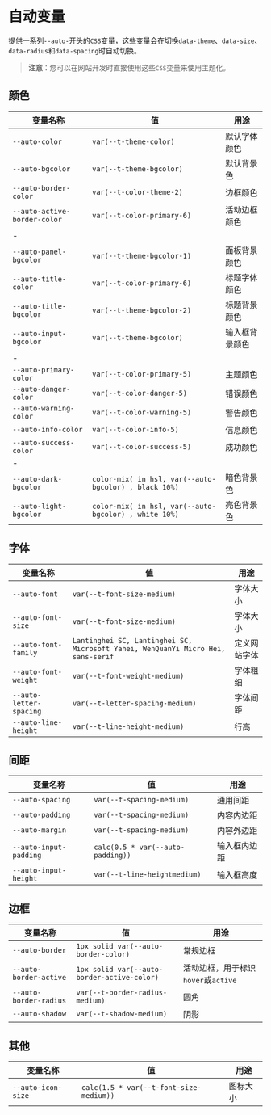 # 自动变量

提供一系列`--auto-`开头的`CSS`变量，这些变量会在切换`data-theme`、`data-size`、`data-radius`和`data-spacing`时自动切换。

> **注意**：您可以在网站开发时直接使用这些`CSS`变量来使用主题化。

## 颜色

| 变量名称  | 值  | 用途 |
| ---- | ---- | --- |
| `--auto-color` | `var(--t-theme-color)` | 默认字体颜色 |
| `--auto-bgcolor` | `var(--t-theme-bgcolor)` | 默认背景色 |
| `--auto-border-color` | `var(--t-color-theme-2)` | 边框颜色 |
| `--auto-active-border-color` | `var(--t-color-primary-6)` | 活动边框颜色 |
| - |||
| `--auto-panel-bgcolor` | `var(--t-theme-bgcolor-1)` | 面板背景颜色 |
| `--auto-title-color` | `var(--t-color-primary-6)` | 标题字体颜色 |
| `--auto-title-bgcolor` | `var(--t-theme-bgcolor-2)` | 标题背景颜色
| `--auto-input-bgcolor` | `var(--t-theme-bgcolor)` | 输入框背景颜色 |
| - |||
| `--auto-primary-color` | `var(--t-color-primary-5)` | 主题颜色 |
| `--auto-danger-color` | `var(--t-color-danger-5)` | 错误颜色 |
| `--auto-warning-color` | `var(--t-color-warning-5)` | 警告颜色 |
| `--auto-info-color` | `var(--t-color-info-5)` | 信息颜色 |
| `--auto-success-color` | `var(--t-color-success-5)` | 成功颜色 |
| - |||
| `--auto-dark-bgcolor` | `color-mix( in hsl, var(--auto-bgcolor) , black 10%)` | 暗色背景色 |
| `--auto-light-bgcolor` | `color-mix( in hsl, var(--auto-bgcolor) , white 10%)` | 亮色背景色 |

## 字体

| 变量名称  | 值  | 用途 |
| ---- | ---- | --- |
| `--auto-font` | `var(--t-font-size-medium)` | 字体大小 |
| `--auto-font-size` | `var(--t-font-size-medium)` | 字体大小 |
| `--auto-font-family` | `Lantinghei SC, Lantinghei SC, Microsoft Yahei, WenQuanYi Micro Hei, sans-serif` | 定义网站字体 |
| `--auto-font-weight` | `var(--t-font-weight-medium)` | 字体粗细 |
| `--auto-letter-spacing` | `var(--t-letter-spacing-medium)` | 字体间距 |
| `--auto-line-height` | `var(--t-line-height-medium)` | 行高 |

## 间距

| 变量名称  | 值  | 用途 |
| ---- | ---- | --- |
| `--auto-spacing` | `var(--t-spacing-medium)` | 通用间距  |
| `--auto-padding` | `var(--t-spacing-medium)` | 内容内边距 |
| `--auto-margin` | `var(--t-spacing-medium)` | 内容外边距 |
| `--auto-input-padding` | `calc(0.5 * var(--auto-padding))` | 输入框内边距 |
| `--auto-input-height` | `var(--t-line-heightmedium)` | 输入框高度 |

##  边框

| 变量名称  | 值  | 用途 |
| ---- | ---- | --- |
| `--auto-border` | `1px solid var(--auto-border-color)` | 常规边框 |
| `--auto-border-active` | `1px solid var(--auto-border-active-color)` | 活动边框，用于标识`hover`或`active` |
| `--auto-border-radius` | `var(--t-border-radius-medium)` | 圆角 |
| `--auto-shadow` | `var(--t-shadow-medium)` | 阴影 |

## 其他

| 变量名称  | 值  | 用途 |
| ---- | ---- | --- |
| `--auto-icon-size` | `calc(1.5 * var(--t-font-size-medium))` | 图标大小 |
 
 
